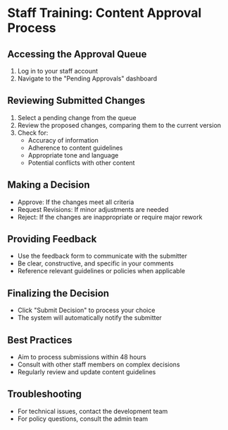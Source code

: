 # Staff Training: Content Approval Process

## Accessing the Approval Queue
1. Log in to your staff account
2. Navigate to the "Pending Approvals" dashboard

## Reviewing Submitted Changes
1. Select a pending change from the queue
2. Review the proposed changes, comparing them to the current version
3. Check for:
   - Accuracy of information
   - Adherence to content guidelines
   - Appropriate tone and language
   - Potential conflicts with other content

## Making a Decision
- Approve: If the changes meet all criteria
- Request Revisions: If minor adjustments are needed
- Reject: If the changes are inappropriate or require major rework

## Providing Feedback
- Use the feedback form to communicate with the submitter
- Be clear, constructive, and specific in your comments
- Reference relevant guidelines or policies when applicable

## Finalizing the Decision
- Click "Submit Decision" to process your choice
- The system will automatically notify the submitter

## Best Practices
- Aim to process submissions within 48 hours
- Consult with other staff members on complex decisions
- Regularly review and update content guidelines

## Troubleshooting
- For technical issues, contact the development team
- For policy questions, consult the admin team
